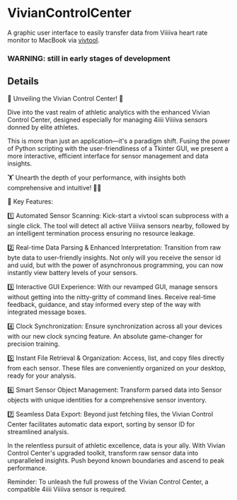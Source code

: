 # VivianControlCenter
A graphic user interface to easily transfer data from Viiiiva heart rate monitor to MacBook via [vivtool](https://github.com/p00ya/vivian).

### WARNING: still in early stages of development

## Details
🚀 Unveiling the Vivian Control Center! 🚀

Dive into the vast realm of athletic analytics with the enhanced Vivian Control Center, designed especially for managing 4iiii Viiiiva sensors donned by elite athletes.

This is more than just an application—it's a paradigm shift. Fusing the power of Python scripting with the user-friendliness of a Tkinter GUI, we present a more interactive, efficient interface for sensor management and data insights.

🏋️ Unearth the depth of your performance, with insights both comprehensive and intuitive! 🏋️‍♀️

🔑 Key Features:

1️⃣ Automated Sensor Scanning: Kick-start a vivtool scan subprocess with a single click. The tool will detect all active Viiiiva sensors nearby, followed by an intelligent termination process ensuring no resource leakage.

2️⃣ Real-time Data Parsing & Enhanced Interpretation: Transition from raw byte data to user-friendly insights. Not only will you receive the sensor id and uuid, but with the power of asynchronous programming, you can now instantly view battery levels of your sensors.

3️⃣ Interactive GUI Experience: With our revamped GUI, manage sensors without getting into the nitty-gritty of command lines. Receive real-time feedback, guidance, and stay informed every step of the way with integrated message boxes.

4️⃣ Clock Synchronization: Ensure synchronization across all your devices with our new clock syncing feature. An absolute game-changer for precision training.

5️⃣ Instant File Retrieval & Organization: Access, list, and copy files directly from each sensor. These files are conveniently organized on your desktop, ready for your analysis.

6️⃣ Smart Sensor Object Management: Transform parsed data into Sensor objects with unique identities for a comprehensive sensor inventory.

7️⃣ Seamless Data Export: Beyond just fetching files, the Vivian Control Center facilitates automatic data export, sorting by sensor ID for streamlined analysis.

In the relentless pursuit of athletic excellence, data is your ally. With Vivian Control Center's upgraded toolkit, transform raw sensor data into unparalleled insights. Push beyond known boundaries and ascend to peak performance.

Reminder: To unleash the full prowess of the Vivian Control Center, a compatible 4iiii Viiiiva sensor is required.
